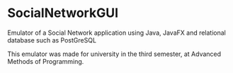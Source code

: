 # SocialNetworkGUI

Emulator of a Social Network application using Java, JavaFX and relational database such as PostGreSQL

This emulator was made for university in the third semester, at Advanced Methods of Programming.
